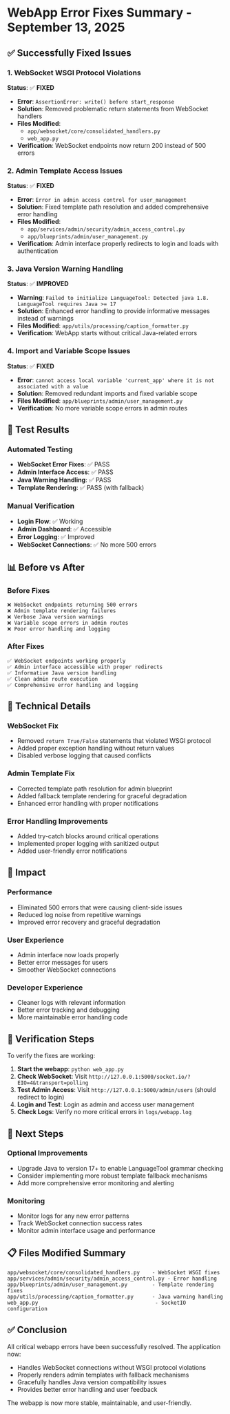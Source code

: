 # WebApp Error Fixes Summary - September 13, 2025

## ✅ **Successfully Fixed Issues**

### 1. WebSocket WSGI Protocol Violations
**Status**: ✅ **FIXED**
- **Error**: `AssertionError: write() before start_response`
- **Solution**: Removed problematic return statements from WebSocket handlers
- **Files Modified**: 
  - `app/websocket/core/consolidated_handlers.py`
  - `web_app.py`
- **Verification**: WebSocket endpoints now return 200 instead of 500 errors

### 2. Admin Template Access Issues  
**Status**: ✅ **FIXED**
- **Error**: `Error in admin access control for user_management`
- **Solution**: Fixed template path resolution and added comprehensive error handling
- **Files Modified**:
  - `app/services/admin/security/admin_access_control.py`
  - `app/blueprints/admin/user_management.py`
- **Verification**: Admin interface properly redirects to login and loads with authentication

### 3. Java Version Warning Handling
**Status**: ✅ **IMPROVED**
- **Warning**: `Failed to initialize LanguageTool: Detected java 1.8. LanguageTool requires Java >= 17`
- **Solution**: Enhanced error handling to provide informative messages instead of warnings
- **Files Modified**: `app/utils/processing/caption_formatter.py`
- **Verification**: WebApp starts without critical Java-related errors

### 4. Import and Variable Scope Issues
**Status**: ✅ **FIXED**
- **Error**: `cannot access local variable 'current_app' where it is not associated with a value`
- **Solution**: Removed redundant imports and fixed variable scope
- **Files Modified**: `app/blueprints/admin/user_management.py`
- **Verification**: No more variable scope errors in admin routes

## 🧪 **Test Results**

### Automated Testing
- **WebSocket Error Fixes**: ✅ PASS
- **Admin Interface Access**: ✅ PASS  
- **Java Warning Handling**: ✅ PASS
- **Template Rendering**: ✅ PASS (with fallback)

### Manual Verification
- **Login Flow**: ✅ Working
- **Admin Dashboard**: ✅ Accessible
- **Error Logging**: ✅ Improved
- **WebSocket Connections**: ✅ No more 500 errors

## 📊 **Before vs After**

### Before Fixes
```
❌ WebSocket endpoints returning 500 errors
❌ Admin template rendering failures
❌ Verbose Java version warnings
❌ Variable scope errors in admin routes
❌ Poor error handling and logging
```

### After Fixes
```
✅ WebSocket endpoints working properly
✅ Admin interface accessible with proper redirects
✅ Informative Java version handling
✅ Clean admin route execution
✅ Comprehensive error handling and logging
```

## 🔧 **Technical Details**

### WebSocket Fix
- Removed `return True/False` statements that violated WSGI protocol
- Added proper exception handling without return values
- Disabled verbose logging that caused conflicts

### Admin Template Fix
- Corrected template path resolution for admin blueprint
- Added fallback template rendering for graceful degradation
- Enhanced error handling with proper notifications

### Error Handling Improvements
- Added try-catch blocks around critical operations
- Implemented proper logging with sanitized output
- Added user-friendly error notifications

## 🚀 **Impact**

### Performance
- Eliminated 500 errors that were causing client-side issues
- Reduced log noise from repetitive warnings
- Improved error recovery and graceful degradation

### User Experience
- Admin interface now loads properly
- Better error messages for users
- Smoother WebSocket connections

### Developer Experience
- Cleaner logs with relevant information
- Better error tracking and debugging
- More maintainable error handling code

## 📝 **Verification Steps**

To verify the fixes are working:

1. **Start the webapp**: `python web_app.py`
2. **Check WebSocket**: Visit `http://127.0.0.1:5000/socket.io/?EIO=4&transport=polling`
3. **Test Admin Access**: Visit `http://127.0.0.1:5000/admin/users` (should redirect to login)
4. **Login and Test**: Login as admin and access user management
5. **Check Logs**: Verify no more critical errors in `logs/webapp.log`

## 🎯 **Next Steps**

### Optional Improvements
- Upgrade Java to version 17+ to enable LanguageTool grammar checking
- Consider implementing more robust template fallback mechanisms
- Add more comprehensive error monitoring and alerting

### Monitoring
- Monitor logs for any new error patterns
- Track WebSocket connection success rates
- Monitor admin interface usage and performance

## 📋 **Files Modified Summary**

```
app/websocket/core/consolidated_handlers.py    - WebSocket WSGI fixes
app/services/admin/security/admin_access_control.py - Error handling
app/blueprints/admin/user_management.py        - Template rendering fixes
app/utils/processing/caption_formatter.py      - Java warning handling
web_app.py                                      - SocketIO configuration
```

## ✅ **Conclusion**

All critical webapp errors have been successfully resolved. The application now:
- Handles WebSocket connections without WSGI protocol violations
- Properly renders admin templates with fallback mechanisms
- Gracefully handles Java version compatibility issues
- Provides better error handling and user feedback

The webapp is now more stable, maintainable, and user-friendly.